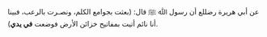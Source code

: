 عن أبي هريرة رضللع أن رسول ﷲ ﷺ قال: (بعثت بجوامع الكلم، ونصـرت بالرعب، فبينا أنا نائم أتيت بمفاتيح خزائن الأرض فوضعت **في يدي**).